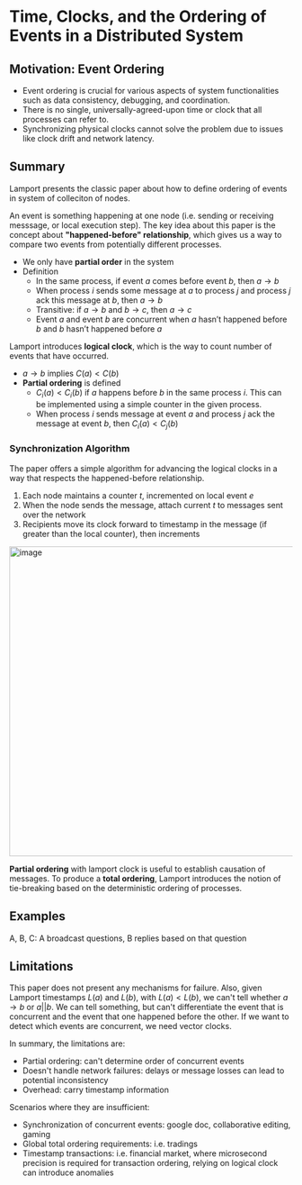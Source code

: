 # Time, Clocks, and the Ordering of Events in a Distributed System

## Motivation: Event Ordering 
* Event ordering is crucial for various aspects of system functionalities such as data consistency, debugging, and coordination.
* There is no single, universally-agreed-upon time or clock that all processes can refer to.
* Synchronizing physical clocks cannot solve the problem due to issues like clock drift and network latency. 

## Summary 
Lamport presents the classic paper about how to define ordering of events in system of colleciton of nodes. 

An event is something happening at one node (i.e. sending or receiving messsage, or local execution step). The key idea about this paper is the concept about **"happened-before" relationship**, which gives us a way to compare two events from potentially different processes.
- We only have **partial order** in the system
- Definition
    - In the same process, if event $a$ comes before event $b$, then $a \rightarrow b$
    - When process $i$ sends some message at $a$ to process $j$ and process $j$ ack this message at $b$, then $a \rightarrow b$
    - Transitive: if $a \rightarrow b$ and $b \rightarrow c$, then $a \rightarrow c$
    - Event $a$  and event $b$ are concurrent when $a$ hasn’t happened before $b$ and $b$ hasn’t happened before $a$

Lamport introduces **logical clock**, which is the way to count number of events that have occurred.

- $a \rightarrow b$  implies $C(a) < C(b)$
- **Partial ordering** is defined
    - $C_i(a) < C_i(b)$ if $a$ happens before $b$ in the same process $i$. This can be implemented using a simple counter in the given process.
    - When process $i$ sends message at event $a$ and process $j$ ack the message at event $b$, then $C_i(a) < C_j(b)$
  
### Synchronization Algorithm 
The paper offers a simple algorithm for advancing the logical clocks in a way that respects the happened-before relationship.
1. Each node maintains a counter $t$, incremented on local event $e$
2. When the node sends the message, attach current $t$ to messages sent over the network
3. Recipients move its clock forward to timestamp in the message (if greater than the local counter), then increments 
<img width="550" alt="image" src="https://github.com/lynnliu030/os-prelim/assets/39693493/1cef77d0-ee2d-4536-b80d-2e45cfc85591">


**Partial ordering** with lamport clock is useful to establish causation of messages. To produce a **total ordering**, Lamport introduces the notion of tie-breaking based on the deterministic ordering of processes. 

## Examples 
A, B, C: A broadcast questions, B replies based on that question 

## Limitations 
This paper does not present any mechanisms for failure. Also, given Lamport timestamps $L(a)$ and $L(b)$, with $L(a) < L(b)$, we can't tell whether $a \rightarrow b$ or $a || b$. We can tell something, but can't differentiate the event that is concurrent and the event that one happened before the other. If we want to detect which events are concurrent, we need vector clocks.  

In summary, the limitations are:
* Partial ordering: can't determine order of concurrent events
* Doesn't handle network failures: delays or message losses can lead to potential inconsistency
* Overhead: carry timestamp information

Scenarios where they are insufficient:
* Synchronization of concurrent events: google doc, collaborative editing, gaming 
* Global total ordering requirements: i.e. tradings 
* Timestamp transactions: i.e. financial market, where microsecond precision is required for transaction ordering, relying on logical clock can introduce anomalies 

